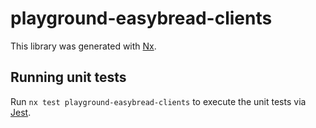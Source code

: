 # playground-easybread-clients

This library was generated with [Nx](https://nx.dev).

## Running unit tests

Run `nx test playground-easybread-clients` to execute the unit tests via [Jest](https://jestjs.io).
